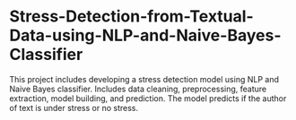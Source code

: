 # Stress-Detection-from-Textual-Data-using-NLP-and-Naive-Bayes-Classifier
This project includes developing a stress detection model using NLP and Naive Bayes classifier. Includes data cleaning, preprocessing, feature extraction, model building, and prediction. The model predicts if the author of text is under stress or no stress.
